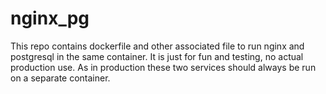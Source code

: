 # nginx_pg

This repo contains dockerfile and other associated file to run nginx and postgresql in the same container.
It is just for fun and testing, no actual production use. As in production these two services should always be run on a separate container.
